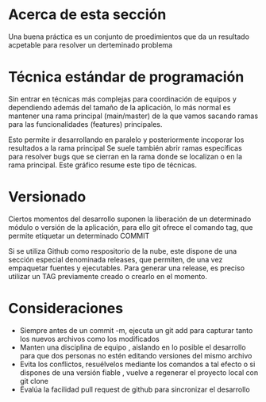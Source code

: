 # Acerca de esta sección
Una buena práctica es un conjunto de proedimientos que da un resultado acpetable para resolver un derteminado problema

# Técnica estándar de programación

Sin entrar en técnicas más complejas para coordinación de equipos y dependiendo además del tamaño de la aplicación, lo más normal es mantener una rama principal (main/master) de la que vamos sacando
ramas para las funcionalidades (features) principales.

Esto permite ir desarrollando en paralelo y posteriormente incoporar los resultados a la rama principal
Se suele también abrir ramas específicas para resolver bugs que se cierran en la rama donde se localizan o en la rama principal.
Este gráfico resume este tipo de técnicas.

# Versionado

Ciertos momentos del desarrollo suponen la liberación de un determinado módulo o versión de la aplicación, para ello git ofrece el comando tag,
que permite etiquetar un determinado COMMIT

Si se utiliza Github como respositorio de la nube, este dispone de una sección especial denominada releases, que permiten, de una vez empaquetar
fuentes y ejecutables.
Para generar una release, es preciso utilizar un TAG previamente creado o crearlo en el momento.

# Consideraciones

- Siempre antes de un commit -m, ejecuta un git add para capturar tanto los nuevos archivos como los modificados
- Manten una disciplina de equipo , aislando en lo posible el desarrollo para que dos personas no estén editando versiones del mismo archivo
- Evita los conflictos, resuélvelos mediante los comandos a tal efecto o si dispones de una versión fiable , vuelve a regenerar el proyecto local con git clone
- Evalúa la facilidad pull request de github para sincronizar el desarrollo
